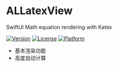 # ALLatexView
SwiftUI Math equation rendering with Katex

[![Version](https://img.shields.io/cocoapods/v/ALLatexView.svg?style=flat)](https://cocoapods.org/pods/ALLatexView)
[![License](https://img.shields.io/cocoapods/l/ALLatexView.svg?style=flat)](https://cocoapods.org/pods/ALLatexView)
[![Platform](https://img.shields.io/cocoapods/p/ALLatexView.svg?style=flat)](https://cocoapods.org/pods/ALLatexView)

* 基本渲染功能
* 高度自动计算


